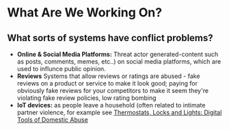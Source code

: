 # What Are We Working On?

## What sorts of systems have conflict problems?


* **Online & Social Media Platforms:** Threat actor generated-content such as posts, comments, memes, etc..) on social media platforms, which are used to influnce public opinion.     
* **Reviews** Systems that allow reviews or ratings are abused - fake reviews on a product or service to make it look good; paying for obviously fake reviews for your competitors to make it seem they're violating fake review policies, low rating bombing
* **IoT devices:** as people leave a household (often related to intimate partner violence, for example see [Thermostats, Locks and Lights: Digital Tools of Domestic Abuse](https://www.nytimes.com/2018/06/23/technology/smart-home-devices-domestic-abuse.html)
